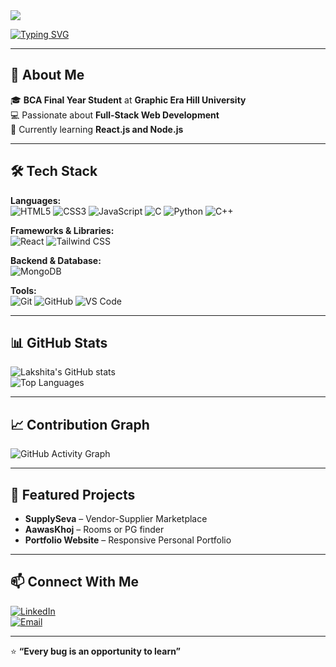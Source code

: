 <!-- Banner -->
<img src="https://capsule-render.vercel.app/api?type=waving&color=0:00F79F,100:00C9FF&height=200&section=header&text=Hi%20I'm%20Lakshita%20Kandpal!&fontSize=40&fontColor=ffffff&animation=fadeIn&fontAlignY=40" />

[![Typing SVG](https://readme-typing-svg.herokuapp.com?font=Roboto&size=24&color=00F79F&lines=BCA+Student+%7C+Aspiring+Web+Developer;Tech+Enthusiast+%7C+Problem+Solver)](https://git.io/typing-svg)

---

## 🌟 About Me  
🎓 **BCA Final Year Student** at **Graphic Era Hill University**  
💻 Passionate about **Full-Stack Web Development**  
🌱 Currently learning **React.js and Node.js**   

---

## 🛠 Tech Stack  
**Languages:**  
![HTML5](https://img.shields.io/badge/HTML5-E34F26?style=for-the-badge&logo=html5&logoColor=white)
![CSS3](https://img.shields.io/badge/CSS3-1572B6?style=for-the-badge&logo=css3&logoColor=white)
![JavaScript](https://img.shields.io/badge/JavaScript-F7DF1E?style=for-the-badge&logo=javascript&logoColor=black)
![C](https://img.shields.io/badge/C-00599C?style=for-the-badge&logo=c&logoColor=white)
![Python](https://img.shields.io/badge/Python-3776AB?style=for-the-badge&logo=python&logoColor=white)
![C++](https://img.shields.io/badge/C++-00599C?style=for-the-badge&logo=c%2B%2B&logoColor=white)

**Frameworks & Libraries:**  
![React](https://img.shields.io/badge/React-20232A?style=for-the-badge&logo=react&logoColor=61DAFB)
![Tailwind CSS](https://img.shields.io/badge/Tailwind_CSS-38B2AC?style=for-the-badge&logo=tailwind-css&logoColor=white)

**Backend & Database:**  
![MongoDB](https://img.shields.io/badge/MongoDB-4EA94B?style=for-the-badge&logo=mongodb&logoColor=white)

**Tools:**  
![Git](https://img.shields.io/badge/Git-F05032?style=for-the-badge&logo=git&logoColor=white)
![GitHub](https://img.shields.io/badge/GitHub-100000?style=for-the-badge&logo=github&logoColor=white)
![VS Code](https://img.shields.io/badge/VS%20Code-0078d7?style=for-the-badge&logo=visual-studio-code&logoColor=white)

---

## 📊 GitHub Stats  
![Lakshita's GitHub stats](https://github-readme-stats.vercel.app/api?username=Lakshi1ta&show_icons=true&theme=radical)  
![Top Languages](https://github-readme-stats.vercel.app/api/top-langs/?username=Lakshi1ta&layout=compact&theme=radical)  

---

## 📈 Contribution Graph  
![GitHub Activity Graph](https://github-readme-activity-graph.vercel.app/graph?username=Lakshi1ta&bg_color=141321&color=00F79F&line=00C9FF&point=FFFFFF&hide_border=true)

---

## 🚀 Featured Projects  
- **SupplySeva** – Vendor-Supplier Marketplace 
- **AawasKhoj** – Rooms or PG finder  
- **Portfolio Website** – Responsive Personal Portfolio  

---

## 📫 Connect With Me  
[![LinkedIn](https://img.shields.io/badge/LinkedIn-0077B5?style=for-the-badge&logo=linkedin&logoColor=white)](https://www.linkedin.com/in/lakshita-kandpal-5093ab280/)  
[![Email](https://img.shields.io/badge/Gmail-D14836?style=for-the-badge&logo=gmail&logoColor=white)](mailto:kandpallakshita4@gmail.com)  

---

⭐ **“Every bug is an opportunity to learn”**  

<!---
Lakshi1ta/Lakshi1ta is a ✨ special ✨ repository because its `README.md` (this file) appears on your GitHub profile.
You can click the Preview link to take a look at your changes.
--->
